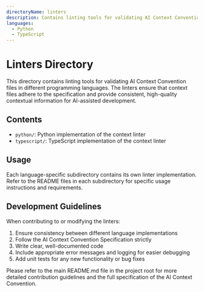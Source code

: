 ```yaml
---
directoryName: linters
description: Contains linting tools for validating AI Context Convention files
languages:
  - Python
  - TypeScript
---
```


# Linters Directory

This directory contains linting tools for validating AI Context Convention files in different programming languages. The linters ensure that context files adhere to the specification and provide consistent, high-quality contextual information for AI-assisted development.

## Contents

- `python/`: Python implementation of the context linter
- `typescript/`: TypeScript implementation of the context linter

## Usage

Each language-specific subdirectory contains its own linter implementation. Refer to the README files in each subdirectory for specific usage instructions and requirements.

## Development Guidelines

When contributing to or modifying the linters:

1. Ensure consistency between different language implementations
2. Follow the AI Context Convention Specification strictly
3. Write clear, well-documented code
4. Include appropriate error messages and logging for easier debugging
5. Add unit tests for any new functionality or bug fixes

Please refer to the main README.md file in the project root for more detailed contribution guidelines and the full specification of the AI Context Convention.